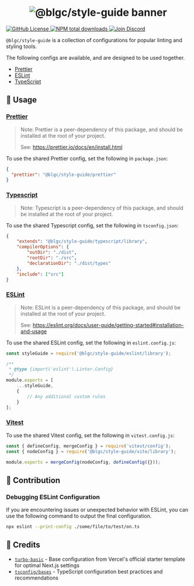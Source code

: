 <h1 align="center">
    <img src="https://raw.githubusercontent.com/builder-group/monorepo/develop/packages/config/.github/banner.svg" alt="@blgc/style-guide banner">
</h1>

<p align="left">
    <a href="https://github.com/builder-group/monorepo/blob/develop/LICENSE">
        <img src="https://img.shields.io/github/license/builder-group/monorepo.svg?label=license&style=flat&colorA=293140&colorB=FDE200" alt="GitHub License"/>
    </a>
    <a href="https://www.npmjs.com/package/@blgc/style-guide">
        <img src="https://img.shields.io/npm/dt/@blgc/style-guide.svg?label=downloads&style=flat&colorA=293140&colorB=FDE200" alt="NPM total downloads"/>
    </a>
    <a href="https://discord.gg/w4xE3bSjhQ">
        <img src="https://img.shields.io/discord/795291052897992724.svg?label=&logo=discord&logoColor=000000&color=293140&labelColor=FDE200" alt="Join Discord"/>
    </a>
</p>

`@blgc/style-guide` is a collection of configurations for
popular linting and styling tools.

The following configs are available, and are designed to be used together.

- [Prettier](#prettier)
- [ESLint](#eslint)
- [TypeScript](#typescript)

## 📖 Usage

### [Prettier](https://prettier.io/)

> Note: Prettier is a peer-dependency of this package, and should be installed
> at the root of your project.
>
> See: https://prettier.io/docs/en/install.html

To use the shared Prettier config, set the following in `package.json`:

```json
{
  "prettier": "@blgc/style-guide/prettier"
}
```

### [Typescript](https://www.typescriptlang.org/)

> Note: Typescript is a peer-dependency of this package, and should be installed
> at the root of your project.

To use the shared Typescript config, set the following in `tsconfig.json`:

```json
{
	"extends": "@blgc/style-guide/typescript/library",
	"compilerOptions": {
		"outDir": "./dist",
		"rootDir": "./src",
		"declarationDir": "./dist/types"
	},
	"include": ["src"]
}
```

### [ESLint](https://eslint.org/)

> Note: ESLint is a peer-dependency of this package, and should be installed
> at the root of your project.
>
> See: https://eslint.org/docs/user-guide/getting-started#installation-and-usage


To use the shared ESLint config, set the following in `eslint.config.js`:
    
```js
const styleGuide = require('@blgc/style-guide/eslint/library');

/**
 * @type {import('eslint').Linter.Config}
 */
module.exports = [
    ...styleGuide,
	{
		// Any additional custom rules
	}
];
```

### [Vitest](https://vitest.dev/)

To use the shared Vitest config, set the following in `vitest.config.js`:

```js
const { defineConfig, mergeConfig } = require('vitest/config');
const { nodeConfig } = require('@blgc/style-guide/vite/library');

module.exports = mergeConfig(nodeConfig, defineConfig({}));
```

## 🙏 Contribution

### Debugging ESLint Configuration

If you are encountering issues or unexpected behavior with ESLint, you can use the following command to output the final configuration.

```bash
npx eslint --print-config ./some/file/to/test/on.ts
```

## 🌟 Credits

- [`turbo-basic`](https://github.com/vercel/turbo/tree/main/examples/basic) - Base configuration from Vercel's official starter template for optimal Next.js settings
- [`tsconfig/bases`](https://github.com/tsconfig/bases) - TypeScript configuration best practices and recommendations

